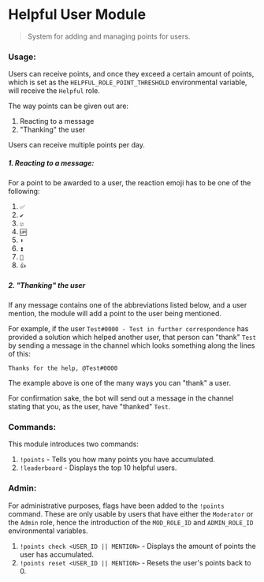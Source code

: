# Helpful User Module

> System for adding and managing points for users.

### Usage:

Users can receive points, and once they exceed a certain amount of points, which is set as the `HELPFUL_ROLE_POINT_THRESHOLD` environmental variable, will receive the `Helpful` role.

The way points can be given out are:

1. Reacting to a message
2. "Thanking" the user

Users can receive multiple points per day.

##### 1. Reacting to a message:

For a point to be awarded to a user, the reaction emoji has to be one of the following:

1. `✅`
2. `✔️`
3. `☑️`
4. `🆙`
5. `⬆️`
6. `⏫`
7. `🔼`
8. `👍`

##### 2. "Thanking" the user

If any message contains one of the abbreviations listed below, and a user mention, the module will add a point to the user being mentioned.

For example, if the user `Test#0000 - Test in further correspondence` has provided a solution which helped another user, that person can "thank" `Test` by sending a message in the channel which looks something along the lines of this:

`Thanks for the help, @Test#0000`

The example above is one of the many ways you can "thank" a user.

For confirmation sake, the bot will send out a message in the channel stating that you, as the user, have "thanked" `Test`.

### Commands:

This module introduces two commands:

1. `!points` - Tells you how many points you have accumulated.
2. `!leaderboard` - Displays the top 10 helpful users.

### Admin:

For administrative purposes, flags have been added to the `!points` command. These are only usable by users that have either the `Moderator` or the `Admin` role, hence the introduction of the `MOD_ROLE_ID` and `ADMIN_ROLE_ID` environmental variables.

1. `!points check <USER_ID || MENTION>` - Displays the amount of points the user has accumulated.
2. `!points reset <USER_ID || MENTION>` - Resets the user's points back to 0.
